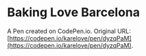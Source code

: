 # Baking Love Barcelona

A Pen created on CodePen.io. Original URL: [https://codepen.io/karelove/pen/dyzqPaM](https://codepen.io/karelove/pen/dyzqPaM).

